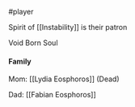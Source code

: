 
#player 


Spirit of [[Instability]] is their patron


Void Born Soul

#### Family

Mom: [[Lydia Eosphoros]] (Dead)

Dad: [[Fabian Eosphoros]]
